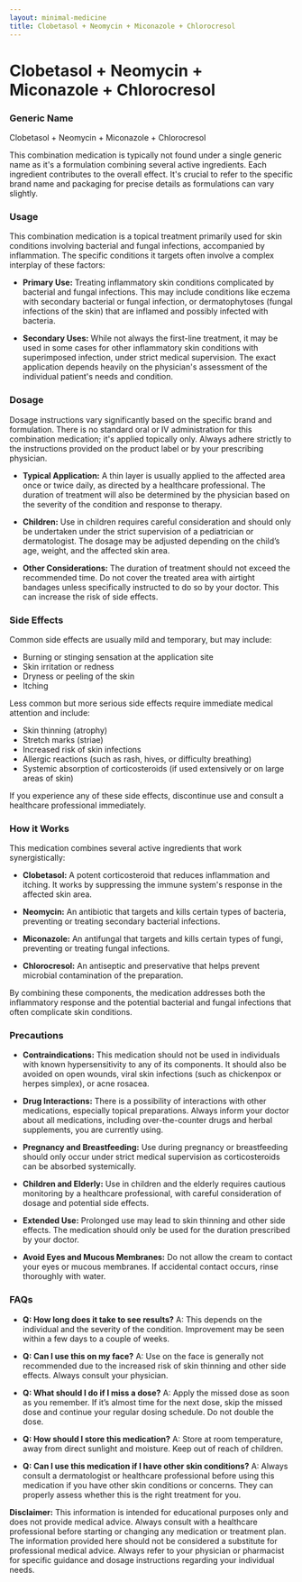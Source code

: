 ```yaml
---
layout: minimal-medicine
title: Clobetasol + Neomycin + Miconazole + Chlorocresol
---
```


# Clobetasol + Neomycin + Miconazole + Chlorocresol
### Generic Name
Clobetasol + Neomycin + Miconazole + Chlorocresol

This combination medication is typically not found under a single generic name as it's a formulation combining several active ingredients.  Each ingredient contributes to the overall effect.  It's crucial to refer to the specific brand name and packaging for precise details as formulations can vary slightly.

### Usage
This combination medication is a topical treatment primarily used for skin conditions involving bacterial and fungal infections, accompanied by inflammation.  The specific conditions it targets often involve a complex interplay of these factors:

* **Primary Use:** Treating inflammatory skin conditions complicated by bacterial and fungal infections.  This may include conditions like eczema with secondary bacterial or fungal infection, or dermatophytoses (fungal infections of the skin) that are inflamed and possibly infected with bacteria.

* **Secondary Uses:**  While not always the first-line treatment, it may be used in some cases for other inflammatory skin conditions with superimposed infection, under strict medical supervision.  The exact application depends heavily on the physician's assessment of the individual patient's needs and condition.


### Dosage
Dosage instructions vary significantly based on the specific brand and formulation.  There is no standard oral or IV administration for this combination medication; it's applied topically only.  Always adhere strictly to the instructions provided on the product label or by your prescribing physician. 

* **Typical Application:** A thin layer is usually applied to the affected area once or twice daily, as directed by a healthcare professional.  The duration of treatment will also be determined by the physician based on the severity of the condition and response to therapy.

* **Children:**  Use in children requires careful consideration and should only be undertaken under the strict supervision of a pediatrician or dermatologist. The dosage may be adjusted depending on the child’s age, weight, and the affected skin area.

* **Other Considerations:** The duration of treatment should not exceed the recommended time.  Do not cover the treated area with airtight bandages unless specifically instructed to do so by your doctor. This can increase the risk of side effects.


### Side Effects
Common side effects are usually mild and temporary, but may include:

* Burning or stinging sensation at the application site
* Skin irritation or redness
* Dryness or peeling of the skin
* Itching

Less common but more serious side effects require immediate medical attention and include:

* Skin thinning (atrophy)
* Stretch marks (striae)
* Increased risk of skin infections
* Allergic reactions (such as rash, hives, or difficulty breathing)
* Systemic absorption of corticosteroids (if used extensively or on large areas of skin)


If you experience any of these side effects, discontinue use and consult a healthcare professional immediately.


### How it Works
This medication combines several active ingredients that work synergistically:

* **Clobetasol:** A potent corticosteroid that reduces inflammation and itching. It works by suppressing the immune system's response in the affected skin area.

* **Neomycin:** An antibiotic that targets and kills certain types of bacteria, preventing or treating secondary bacterial infections.

* **Miconazole:** An antifungal that targets and kills certain types of fungi, preventing or treating fungal infections.

* **Chlorocresol:** An antiseptic and preservative that helps prevent microbial contamination of the preparation.


By combining these components, the medication addresses both the inflammatory response and the potential bacterial and fungal infections that often complicate skin conditions.


### Precautions
* **Contraindications:** This medication should not be used in individuals with known hypersensitivity to any of its components.  It should also be avoided on open wounds, viral skin infections (such as chickenpox or herpes simplex), or acne rosacea.

* **Drug Interactions:** There is a possibility of interactions with other medications, especially topical preparations.  Always inform your doctor about all medications, including over-the-counter drugs and herbal supplements, you are currently using.

* **Pregnancy and Breastfeeding:** Use during pregnancy or breastfeeding should only occur under strict medical supervision as corticosteroids can be absorbed systemically.

* **Children and Elderly:**  Use in children and the elderly requires cautious monitoring by a healthcare professional, with careful consideration of dosage and potential side effects.

* **Extended Use:** Prolonged use may lead to skin thinning and other side effects.  The medication should only be used for the duration prescribed by your doctor.

* **Avoid Eyes and Mucous Membranes:**  Do not allow the cream to contact your eyes or mucous membranes.  If accidental contact occurs, rinse thoroughly with water.


### FAQs

* **Q: How long does it take to see results?** A:  This depends on the individual and the severity of the condition.  Improvement may be seen within a few days to a couple of weeks.

* **Q: Can I use this on my face?** A:  Use on the face is generally not recommended due to the increased risk of skin thinning and other side effects. Always consult your physician.

* **Q: What should I do if I miss a dose?** A: Apply the missed dose as soon as you remember. If it’s almost time for the next dose, skip the missed dose and continue your regular dosing schedule. Do not double the dose.

* **Q: How should I store this medication?** A: Store at room temperature, away from direct sunlight and moisture. Keep out of reach of children.

* **Q:  Can I use this medication if I have other skin conditions?** A:  Always consult a dermatologist or healthcare professional before using this medication if you have other skin conditions or concerns.  They can properly assess whether this is the right treatment for you.

**Disclaimer:** This information is intended for educational purposes only and does not provide medical advice. Always consult with a healthcare professional before starting or changing any medication or treatment plan.  The information provided here should not be considered a substitute for professional medical advice.  Always refer to your physician or pharmacist for specific guidance and dosage instructions regarding your individual needs.
